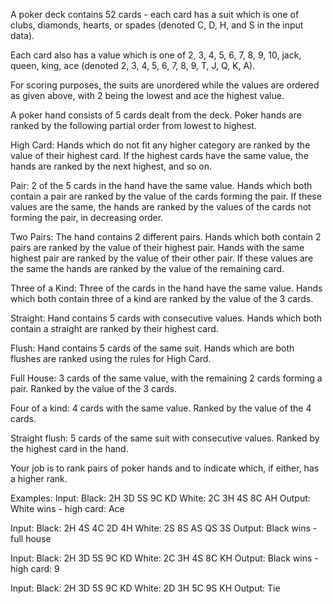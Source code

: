 
A poker deck contains 52 cards - each card has a suit which
is one of clubs, diamonds, hearts, or spades
(denoted C, D, H, and S in the input data).

Each card also has a value which is one of
2, 3, 4, 5, 6, 7, 8, 9, 10, jack, queen, king, ace
(denoted 2, 3, 4, 5, 6, 7, 8, 9, T, J, Q, K, A).

For scoring purposes, the suits are unordered while the
values are ordered as given above, with 2 being the lowest
and ace the highest value.

A poker hand consists of 5 cards dealt from the deck. Poker
hands are ranked by the following partial order from lowest
to highest.

High Card: Hands which do not fit any higher category are
ranked by the value of their highest card. If the highest
cards have the same value, the hands are ranked by the next
highest, and so on.

Pair: 2 of the 5 cards in the hand have the same value.
Hands which both contain a pair are ranked by the value of
the cards forming the pair. If these values are the same,
the hands are ranked by the values of the cards not
forming the pair, in decreasing order.

Two Pairs: The hand contains 2 different pairs. Hands
which both contain 2 pairs are ranked by the value of
their highest pair. Hands with the same highest pair
are ranked by the value of their other pair. If these
values are the same the hands are ranked by the value
of the remaining card.

Three of a Kind: Three of the cards in the hand have the
same value. Hands which both contain three of a kind are
ranked by the value of the 3 cards.

Straight: Hand contains 5 cards with consecutive values.
Hands which both contain a straight are ranked by their
highest card.

Flush: Hand contains 5 cards of the same suit. Hands which
are both flushes are ranked using the rules for High Card.

Full House: 3 cards of the same value, with the remaining 2
cards forming a pair. Ranked by the value of the 3 cards.

Four of a kind: 4 cards with the same value. Ranked by the
value of the 4 cards.

Straight flush: 5 cards of the same suit with consecutive
values. Ranked by the highest card in the hand.

Your job is to rank pairs of poker hands and to indicate
which, if either, has a higher rank.

Examples:
Input: Black: 2H 3D 5S 9C KD White: 2C 3H 4S 8C AH
Output: White wins - high card: Ace

Input: Black: 2H 4S 4C 2D 4H White: 2S 8S AS QS 3S
Output: Black wins - full house

Input: Black: 2H 3D 5S 9C KD White: 2C 3H 4S 8C KH
Output: Black wins - high card: 9

Input: Black: 2H 3D 5S 9C KD White: 2D 3H 5C 9S KH
Output: Tie
